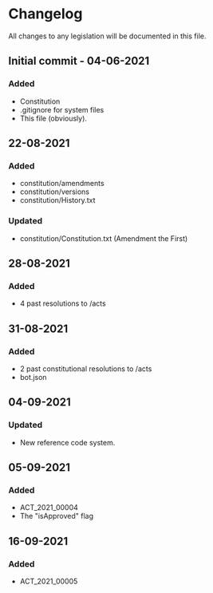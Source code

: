 # Changelog
All changes to any legislation will be documented in this file.

## Initial commit - 04-06-2021
### Added
- Constitution
- .gitignore for system files
- This file (obviously).

## 22-08-2021
### Added
- constitution/amendments
- constitution/versions
- constitution/History.txt
### Updated
- constitution/Constitution.txt (Amendment the First)

## 28-08-2021
### Added
- 4 past resolutions to /acts

## 31-08-2021
### Added
- 2 past constitutional resolutions to /acts
- bot.json

## 04-09-2021
### Updated
- New reference code system.

## 05-09-2021
### Added
- ACT_2021_00004
- The "isApproved" flag

## 16-09-2021
### Added
- ACT_2021_00005
